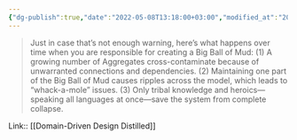 ```yaml
---
{"dg-publish":true,"date":"2022-05-08T13:18:00+03:00","modified_at":"2022-05-20T19:32:06+03:00","title":"Признаки Big Ball of Mud","alias":"Признаки Big Ball of Mud","permalink":"/quotes/202205081318/","dgPassFrontmatter":true}
---
```



> Just in case that’s not enough warning, here’s what happens over time when you are responsible for creating a Big Ball of Mud: (1) A growing number of Aggregates cross-contaminate because of unwarranted connections and dependencies. (2) Maintaining one part of the Big Ball of Mud causes ripples across the model, which leads to “whack-a-mole” issues. (3) Only tribal knowledge and heroics—speaking all languages at once—save the system from complete collapse.

Link:: [[Domain-Driven Design Distilled]]
